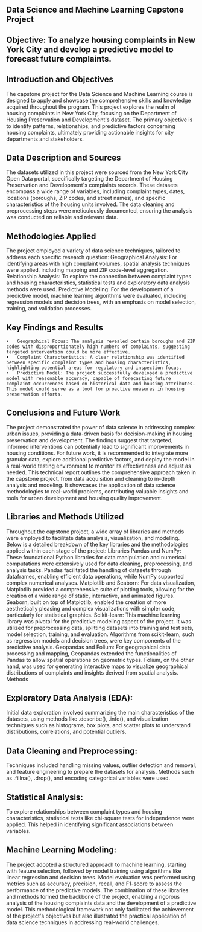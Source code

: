 ## Data Science and Machine Learning Capstone Project
## Objective: To analyze housing complaints in New York City and develop a predictive model to forecast future complaints.

## Introduction and Objectives
The capstone project for the Data Science and Machine Learning course is designed to apply and showcase the comprehensive skills and knowledge acquired throughout the program. This project explores the realm of housing complaints in New York City, focusing on the Department of Housing Preservation and Development's dataset. The primary objective is to identify patterns, relationships, and predictive factors concerning housing complaints, ultimately providing actionable insights for city departments and stakeholders.
## Data Description and Sources
The datasets utilized in this project were sourced from the New York City Open Data portal, specifically targeting the Department of Housing Preservation and Development's complaints records. These datasets encompass a wide range of variables, including complaint types, dates, locations (boroughs, ZIP codes, and street names), and specific characteristics of the housing units involved. The data cleaning and preprocessing steps were meticulously documented, ensuring the analysis was conducted on reliable and relevant data.
## Methodologies Applied
The project employed a variety of data science techniques, tailored to address each specific research question:
		Geographical Analysis: For identifying areas with high complaint volumes, spatial analysis techniques were applied, including mapping and ZIP code-level aggregation.
		Relationship Analysis: To explore the connection between complaint types and housing characteristics, statistical tests and exploratory data analysis methods were used.
		Predictive Modeling: For the development of a predictive model, machine learning algorithms were evaluated, including regression models and decision trees, with an emphasis on model selection, training, and validation processes.
## Key Findings and Results
	•	Geographical Focus: The analysis revealed certain boroughs and ZIP codes with disproportionately high numbers of complaints, suggesting targeted intervention could be more effective.
	•	Complaint Characteristics: A clear relationship was identified between specific complaint types and housing characteristics, highlighting potential areas for regulatory and inspection focus.
	•	Predictive Model: The project successfully developed a predictive model with reasonable accuracy, capable of forecasting future complaint occurrences based on historical data and housing attributes. This model could serve as a tool for proactive measures in housing preservation efforts.
## Conclusions and Future Work
The project demonstrated the power of data science in addressing complex urban issues, providing a data-driven basis for decision-making in housing preservation and development. The findings suggest that targeted, informed interventions can potentially lead to significant improvements in housing conditions. For future work, it is recommended to integrate more granular data, explore additional predictive factors, and deploy the model in a real-world testing environment to monitor its effectiveness and adjust as needed.
This technical report outlines the comprehensive approach taken in the capstone project, from data acquisition and cleaning to in-depth analysis and modeling. It showcases the application of data science methodologies to real-world problems, contributing valuable insights and tools for urban development and housing quality improvement.

## Libraries and Methods Utilized
Throughout the capstone project, a wide array of libraries and methods were employed to facilitate data analysis, visualization, and modeling. Below is a detailed breakdown of the key libraries and the methodologies applied within each stage of the project:
Libraries
		Pandas and NumPy: These foundational Python libraries for data manipulation and numerical computations were extensively used for data cleaning, preprocessing, and analysis tasks. Pandas facilitated the handling of datasets through dataframes, enabling efficient data operations, while NumPy supported complex numerical analyses.
		Matplotlib and Seaborn: For data visualization, Matplotlib provided a comprehensive suite of plotting tools, allowing for the creation of a wide range of static, interactive, and animated figures. Seaborn, built on top of Matplotlib, enabled the creation of more aesthetically pleasing and complex visualizations with simpler code, particularly for statistical graphics.
		Scikit-learn: This machine learning library was pivotal for the predictive modeling aspect of the project. It was utilized for preprocessing data, splitting datasets into training and test sets, model selection, training, and evaluation. Algorithms from scikit-learn, such as regression models and decision trees, were key components of the predictive analysis.
		Geopandas and Folium: For geographical data processing and mapping, Geopandas extended the functionalities of Pandas to allow spatial operations on geometric types. Folium, on the other hand, was used for generating interactive maps to visualize geographical distributions of complaints and insights derived from spatial analysis.
Methods
## Exploratory Data Analysis (EDA): 
Initial data exploration involved summarizing the main characteristics of the datasets, using methods like .describe(), .info(), and visualization techniques such as histograms, box plots, and scatter plots to understand distributions, correlations, and potential outliers.
## Data Cleaning and Preprocessing:
Techniques included handling missing values, outlier detection and removal, and feature engineering to prepare the datasets for analysis. Methods such as .fillna(), .drop(), and encoding categorical variables were used.
## Statistical Analysis:
To explore relationships between complaint types and housing characteristics, statistical tests like chi-square tests for independence were applied. This helped in identifying significant associations between variables.
## Machine Learning Modeling:
The project adopted a structured approach to machine learning, starting with feature selection, followed by model training using algorithms like linear regression and decision trees. Model evaluation was performed using metrics such as accuracy, precision, recall, and F1-score to assess the performance of the predictive models.
The combination of these libraries and methods formed the backbone of the project, enabling a rigorous analysis of the housing complaints data and the development of a predictive model. This methodological framework not only facilitated the achievement of the project's objectives but also illustrated the practical application of data science techniques in addressing real-world challenges.
